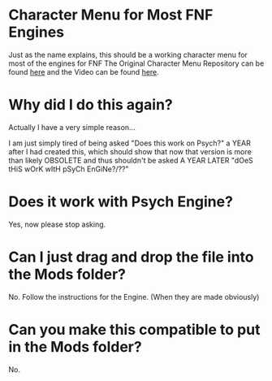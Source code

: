 # Character Menu for Most FNF Engines

Just as the name explains, this should be a working character menu for most of the engines for FNF
The Original Character Menu Repository can be found [here](https://github.com/TorchTheDragon/FNFTorchEdition) and the Video can be found [here](https://youtu.be/66AcG4_wd6E).

# Why did I do this again?

Actually I have a very simple reason...

I am just simply tired of being asked "Does this work on Psych?" a YEAR after I had created this, which should show that now that version is more than likely OBSOLETE and thus shouldn't be asked A YEAR LATER "dOeS tHiS wOrK wItH pSyCh EnGiNe?/??"

# Does it work with Psych Engine?

Yes, now please stop asking.

# Can I just drag and drop the file into the Mods folder?

No. Follow the instructions for the Engine. (When they are made obviously)

# Can you make this compatible to put in the Mods folder?

No.
